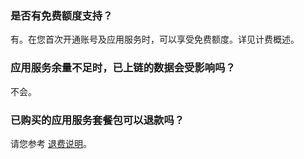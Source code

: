 ### 是否有免费额度支持？
有。在您首次开通账号及应用服务时，可以享受免费额度。详见计费概述。



### 应用服务余量不足时，已上链的数据会受影响吗？
不会。




### 已购买的应用服务套餐包可以退款吗？
请您参考 [退费说明]()。
